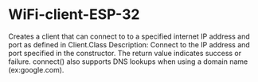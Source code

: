 # WiFi-client-ESP-32

Creates a client that can connect to to a specified internet IP address and port as defined in Client.Class
Description:
Connect to the IP address and port specified in the constructor. The return value indicates success or failure. connect() 
also supports DNS lookups when using a domain name (ex:google.com).
